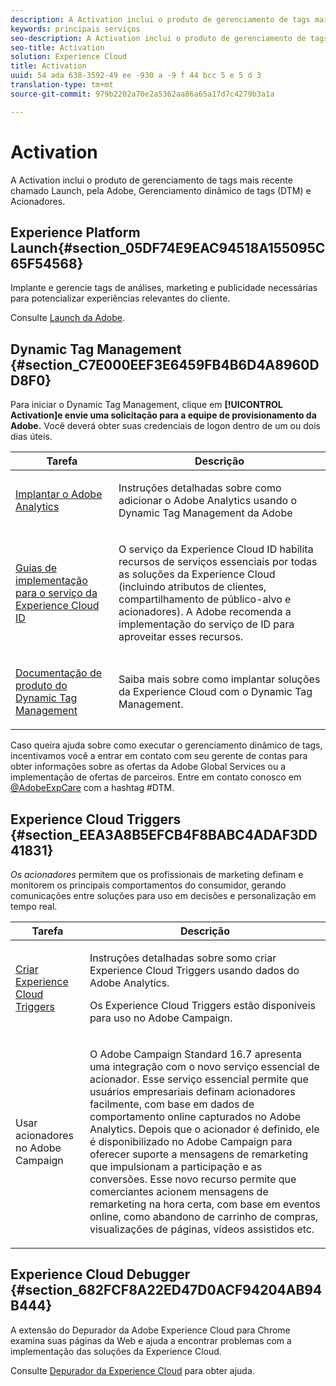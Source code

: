 ```yaml
---
description: A Activation inclui o produto de gerenciamento de tags mais recente, o Launch da Adobe. Dynamic Tag Management (DTM); e Triggers.
keywords: principais serviços
seo-description: A Activation inclui o produto de gerenciamento de tags mais recente, o Launch da Adobe. Dynamic Tag Management (DTM); e Triggers.
seo-title: Activation
solution: Experience Cloud
title: Activation
uuid: 54 ada 638-3592-49 ee -930 a -9 f 44 bcc 5 e 5 d 3
translation-type: tm+mt
source-git-commit: 979b2202a70e2a5362aa86a65a17d7c4279b3a1a

---
```



# Activation

A Activation inclui o produto de gerenciamento de tags mais recente chamado Launch, pela Adobe, Gerenciamento dinâmico de tags (DTM) e Acionadores.

## Experience Platform Launch{#section_05DF74E9EAC94518A155095C65F54568}

Implante e gerencie tags de análises, marketing e publicidade necessárias para potencializar experiências relevantes do cliente.

Consulte [Launch da Adobe](https://marketing.adobe.com/resources/help/en_US/experience-cloud/launch/).

## Dynamic Tag Management {#section_C7E000EEF3E6459FB4B6D4A8960DD8F0}

Para iniciar o Dynamic Tag Management, clique em **[!UICONTROL Activation]e envie uma solicitação para a equipe de provisionamento da Adobe.** Você deverá obter suas credenciais de logon dentro de um ou dois dias úteis.

<table id="table_3241FF7CA0B242BFAFC68362A62AA0C7"> 
 <thead> 
  <tr> 
   <th colname="col1" class="entry"> Tarefa </th> 
   <th colname="col2" class="entry"> Descrição </th> 
  </tr> 
 </thead>
 <tbody> 
  <tr> 
   <td colname="col1"> <p> <a href="https://marketing.adobe.com/resources/help/en_US/analytics/getting-started/add-adobe-analytics-dtm-tool.html" format="html" scope="external"> Implantar o Adobe Analytics </a> </p> </td> 
   <td colname="col2"> <p> Instruções detalhadas sobre como adicionar o Adobe Analytics usando o Dynamic Tag Management da Adobe </p> </td> 
  </tr> 
  <tr> 
   <td colname="col1"> <p> <a href="https://marketing.adobe.com/resources/help/en_US/mcvid/mcvid-implementation-guides.html" format="html" scope="external"> Guias de implementação para o serviço da Experience Cloud ID </a> </p> </td> 
   <td colname="col2"> <p>O serviço da Experience Cloud ID habilita recursos de serviços essenciais por todas as soluções da Experience Cloud (incluindo atributos de clientes, compartilhamento de público-alvo e acionadores). A Adobe recomenda a implementação do serviço de ID para aproveitar esses recursos. </p> </td> 
  </tr> 
  <tr> 
   <td colname="col1"> <p> <a href="https://marketing.adobe.com/resources/help/en_US/dtm/" format="https" scope="external"> Documentação de produto do Dynamic Tag Management </a> </p> </td> 
   <td colname="col2"> <p>Saiba mais sobre como implantar soluções da Experience Cloud com o Dynamic Tag Management. </p> </td> 
  </tr> 
 </tbody> 
</table>

Caso queira ajuda sobre como executar o gerenciamento dinâmico de tags, incentivamos você a entrar em contato com seu gerente de contas para obter informações sobre as ofertas da Adobe Global Services ou a implementação de ofertas de parceiros. Entre em contato conosco em [@AdobeExpCare](https://twitter.com/AdobeExpCare) com a hashtag #DTM.

## Experience Cloud Triggers {#section_EEA3A8B5EFCB4F8BABC4ADAF3DD41831}

*Os acionadores* permitem que os profissionais de marketing definam e monitorem os principais comportamentos do consumidor, gerando comunicações entre soluções para uso em decisões e personalização em tempo real.

<table id="table_AF6842470172429EA97C9B02163BD0C3"> 
 <thead> 
  <tr> 
   <th colname="col1" class="entry"> Tarefa </th> 
   <th colname="col2" class="entry"> Descrição </th> 
  </tr> 
 </thead>
 <tbody> 
  <tr> 
   <td colname="col1"> <p> <a href="../activation/triggers.md#concept_887B30241B3E4DB0A2553B2996E2D4FB" format="dita" scope="local"> Criar Experience Cloud Triggers </a> </p> </td> 
   <td colname="col2"> <p> Instruções detalhadas sobre somo criar Experience Cloud Triggers usando dados do Adobe Analytics. </p> <p>Os Experience Cloud Triggers estão disponíveis para uso no Adobe Campaign. </p> </td> 
  </tr> 
  <tr> 
   <td colname="col1"> <p>Usar acionadores no Adobe Campaign </p> </td> 
   <td colname="col2"> <p> O Adobe Campaign Standard 16.7 apresenta uma integração com o novo serviço essencial de acionador. Esse serviço essencial permite que usuários empresariais definam acionadores facilmente, com base em dados de comportamento online capturados no Adobe Analytics. Depois que o acionador é definido, ele é disponibilizado no Adobe Campaign para oferecer suporte a mensagens de remarketing que impulsionam a participação e as conversões. Esse novo recurso permite que comerciantes acionem mensagens de remarketing na hora certa, com base em eventos online, como abandono de carrinho de compras, visualizações de páginas, vídeos assistidos etc. </p> </td> 
  </tr> 
 </tbody> 
</table>


## Experience Cloud Debugger {#section_682FCF8A22ED47D0ACF94204AB94B444}

A extensão do Depurador da Adobe Experience Cloud para Chrome examina suas páginas da Web e ajuda a encontrar problemas com a implementação das soluções da Experience Cloud.

Consulte [Depurador da Experience Cloud](https://marketing.adobe.com/resources/help/en_US/experience-cloud-debugger/) para obter ajuda.
